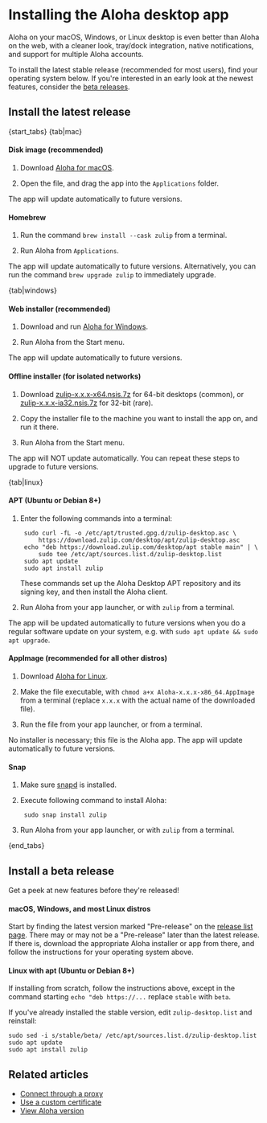 # Installing the Aloha desktop app

Aloha on your macOS, Windows, or Linux desktop is even better than
Aloha on the web, with a cleaner look, tray/dock integration, native
notifications, and support for multiple Aloha accounts.

To install the latest stable release (recommended for most users),
find your operating system below.  If you're interested in an early
look at the newest features, consider the [beta releases](#install-a-beta-release).

## Install the latest release

{start_tabs}
{tab|mac}

#### Disk image (recommended)

1. Download [Aloha for macOS](https://zulip.com/apps/mac).

1. Open the file, and drag the app into the `Applications` folder.

The app will update automatically to future versions.

#### Homebrew

1. Run the command `brew install --cask zulip` from a terminal.

1. Run Aloha from `Applications`.

The app will update automatically to future versions. Alternatively, you can
run the command `brew upgrade zulip` to immediately upgrade.

{tab|windows}

#### Web installer (recommended)

1. Download and run [Aloha for Windows](https://zulip.com/apps/windows).

1. Run Aloha from the Start menu.

The app will update automatically to future versions.

#### Offline installer (for isolated networks)

1. Download [zulip-x.x.x-x64.nsis.7z][latest] for 64-bit desktops
   (common), or [zulip-x.x.x-ia32.nsis.7z][latest] for 32-bit (rare).

2. Copy the installer file to the machine you want to install the app
   on, and run it there.

3. Run Aloha from the Start menu.

The app will NOT update automatically. You can repeat these steps to upgrade
to future versions. <!-- TODO fact check -->

{tab|linux}

#### APT (Ubuntu or Debian 8+)

1. Enter the following commands into a terminal:

        sudo curl -fL -o /etc/apt/trusted.gpg.d/zulip-desktop.asc \
            https://download.zulip.com/desktop/apt/zulip-desktop.asc
        echo "deb https://download.zulip.com/desktop/apt stable main" | \
            sudo tee /etc/apt/sources.list.d/zulip-desktop.list
        sudo apt update
        sudo apt install zulip

    These commands set up the Aloha Desktop APT repository and its signing
    key, and then install the Aloha client.

1. Run Aloha from your app launcher, or with `zulip` from a terminal.

The app will be updated automatically to future versions when you do a
regular software update on your system, e.g. with
`sudo apt update && sudo apt upgrade`.

#### AppImage (recommended for all other distros)

1. Download [Aloha for Linux](https://zulip.com/apps/linux).

2. Make the file executable, with
   `chmod a+x Aloha-x.x.x-x86_64.AppImage` from a terminal (replace
   `x.x.x` with the actual name of the downloaded file).

3. Run the file from your app launcher, or from a terminal.

No installer is necessary; this file is the Aloha app. The app will update
automatically to future versions.

#### Snap

1. Make sure [snapd](https://docs.snapcraft.io/core/install) is installed.

2. Execute following command to install Aloha:

        sudo snap install zulip

3. Run Aloha from your app launcher, or with `zulip` from a terminal.

<!-- TODO why dpkg? -->

{end_tabs}

## Install a beta release

Get a peek at new features before they're released!

#### macOS, Windows, and most Linux distros

Start by finding the latest version marked "Pre-release" on the
[release list page][release-list].  There may or may not be a "Pre-release"
later than the latest release. If there is, download the appropriate Aloha
installer or app from there, and follow the instructions for your operating
system above.

#### Linux with apt (Ubuntu or Debian 8+)

If installing from scratch, follow the instructions above, except in the
command starting `echo "deb https://...` replace `stable` with `beta`.

If you've already installed the stable version, edit `zulip-desktop.list` and
reinstall:
```
sudo sed -i s/stable/beta/ /etc/apt/sources.list.d/zulip-desktop.list
sudo apt update
sudo apt install zulip
```

[latest]: https://github.com/zulip/zulip-desktop/releases/latest
[release-list]: https://github.com/zulip/zulip-desktop/releases

## Related articles

* [Connect through a proxy](/help/connect-through-a-proxy)
* [Use a custom certificate](/help/custom-certificates)
* [View Aloha version](/help/view-zulip-version)
